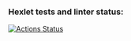 ### Hexlet tests and linter status:
[![Actions Status](https://github.com/RamilIslamov/go-project-242/actions/workflows/hexlet-check.yml/badge.svg)](https://github.com/RamilIslamov/go-project-242/actions)